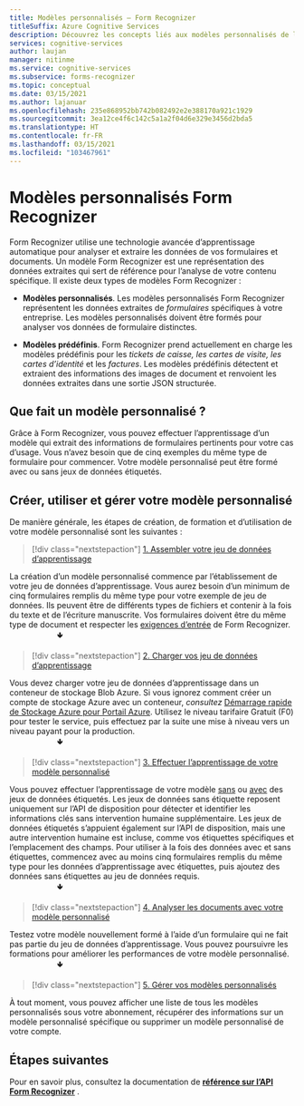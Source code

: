 ```yaml
---
title: Modèles personnalisés – Form Recognizer
titleSuffix: Azure Cognitive Services
description: Découvrez les concepts liés aux modèles personnalisés de l’API Form Recognizer – utilisation et limites.
services: cognitive-services
author: laujan
manager: nitinme
ms.service: cognitive-services
ms.subservice: forms-recognizer
ms.topic: conceptual
ms.date: 03/15/2021
ms.author: lajanuar
ms.openlocfilehash: 235e868952bb742b082492e2e388170a921c1929
ms.sourcegitcommit: 3ea12ce4f6c142c5a1a2f04d6e329e3456d2bda5
ms.translationtype: HT
ms.contentlocale: fr-FR
ms.lasthandoff: 03/15/2021
ms.locfileid: "103467961"
---
```

# <a name="form-recognizer-custom-models"></a>Modèles personnalisés Form Recognizer

Form Recognizer utilise une technologie avancée d’apprentissage automatique pour analyser et extraire les données de vos formulaires et documents. Un modèle Form Recognizer est une représentation des données extraites qui sert de référence pour l’analyse de votre contenu spécifique. Il existe deux types de modèles Form Recognizer :

* **Modèles personnalisés**. Les modèles personnalisés Form Recognizer représentent les données extraites de _formulaires_ spécifiques à votre entreprise. Les modèles personnalisés doivent être formés pour analyser vos données de formulaire distinctes.

* **Modèles prédéfinis**. Form Recognizer prend actuellement en charge les modèles prédéfinis pour les _tickets de caisse, les cartes de visite, les cartes d’identité_ et les _factures_. Les modèles prédéfinis détectent et extraient des informations des images de document et renvoient les données extraites dans une sortie JSON structurée.

## <a name="what-does-a-custom-model-do"></a>Que fait un modèle personnalisé ?

Grâce à Form Recognizer, vous pouvez effectuer l’apprentissage d’un modèle qui extrait des informations de formulaires pertinents pour votre cas d’usage. Vous n’avez besoin que de cinq exemples du même type de formulaire pour commencer. Votre modèle personnalisé peut être formé avec ou sans jeux de données étiquetés.

## <a name="create-use-and-manage-your-custom-model"></a>Créer, utiliser et gérer votre modèle personnalisé

De manière générale, les étapes de création, de formation et d’utilisation de votre modèle personnalisé sont les suivantes :

> [!div class="nextstepaction"]
> [1. Assembler votre jeu de données d’apprentissage](build-training-data-set.md#custom-model-input-requirements)

La création d’un modèle personnalisé commence par l’établissement de votre jeu de données d’apprentissage. Vous aurez besoin d’un minimum de cinq formulaires remplis du même type pour votre exemple de jeu de données. Ils peuvent être de différents types de fichiers et contenir à la fois du texte et de l’écriture manuscrite. Vos formulaires doivent être du même type de document et respecter les [exigences d’entrée](build-training-data-set.md#custom-model-input-requirements) de Form Recognizer.  
&emsp;&emsp;&emsp;&emsp;&emsp;&emsp;&#129155;

> [!div class="nextstepaction"]
> [2. Charger vos jeu de données d’apprentissage](build-training-data-set.md#upload-your-training-data)

Vous devez charger votre jeu de données d’apprentissage dans un conteneur de stockage Blob Azure. Si vous ignorez comment créer un compte de stockage Azure avec un conteneur, *consultez* [Démarrage rapide de Stockage Azure pour Portail Azure](../../storage/blobs/storage-quickstart-blobs-portal.md). Utilisez le niveau tarifaire Gratuit (F0) pour tester le service, puis effectuez par la suite une mise à niveau vers un niveau payant pour la production.  
&emsp;&emsp;&emsp;&emsp;&emsp;&emsp;&#129155;
> [!div class="nextstepaction"]
> [3. Effectuer l’apprentissage de votre modèle personnalisé](quickstarts/client-library.md#train-a-custom-model)

Vous pouvez effectuer l’apprentissage de votre modèle [sans](quickstarts/client-library.md#train-a-model-without-labels) ou [avec](quickstarts/client-library.md#train-a-model-with-labels) des jeux de données étiquetés. Les jeux de données sans étiquette reposent uniquement sur l’API de disposition pour détecter et identifier les informations clés sans intervention humaine supplémentaire. Les jeux de données étiquetés s’appuient également sur l’API de disposition, mais une autre intervention humaine est incluse, comme vos étiquettes spécifiques et l’emplacement des champs. Pour utiliser à la fois des données avec et sans étiquettes, commencez avec au moins cinq formulaires remplis du même type pour les données d’apprentissage avec étiquettes, puis ajoutez des données sans étiquettes au jeu de données requis.  
&emsp;&emsp;&emsp;&emsp;&emsp;&emsp;&#129155;  

>[!div class="nextstepaction"]
> [4. Analyser les documents avec votre modèle personnalisé](quickstarts/client-library.md#analyze-forms-with-a-custom-model)

Testez votre modèle nouvellement formé à l’aide d’un formulaire qui ne fait pas partie du jeu de données d’apprentissage. Vous pouvez poursuivre les formations pour améliorer les performances de votre modèle personnalisé.  
&emsp;&emsp;&emsp;&emsp;&emsp;&emsp;&#129155;

> [!div class="nextstepaction"]
> [5. Gérer vos modèles personnalisés](quickstarts/client-library.md#manage-custom-models)

À tout moment, vous pouvez afficher une liste de tous les modèles personnalisés sous votre abonnement, récupérer des informations sur un modèle personnalisé spécifique ou supprimer un modèle personnalisé de votre compte.

## <a name="next-steps"></a>Étapes suivantes

Pour en savoir plus, consultez la documentation de **[référence sur l’API Form Recognizer](https://westcentralus.dev.cognitive.microsoft.com/docs/services/form-recognizer-api-v2-1-preview-3/operations/5ed8c9843c2794cbb1a96291)** .
>
